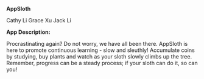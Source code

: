 **AppSloth**

Cathy Li 
Grace Xu 
Jack Li 

**App Description:**

Procrastinating again? Do not worry, we have all been there. 
AppSloth is here to promote continuous learning - slow and sleuthly! Accumulate coins by studying, buy plants and watch as your sloth slowly climbs up the tree. Remember, progress can be a steady process; if your sloth can do it, so can you!    
